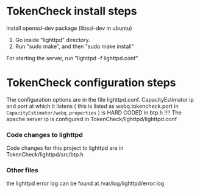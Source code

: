 # TokenCheck install steps

install openssl-dev package (libssl-dev in ubuntu)

1. Go inside "lighttpd" directory.
2. Run "sudo make", and then "sudo make install"


For starting the server, run "lighttpd -f lighttpd.conf"

# TokenCheck configuration steps

The configuration options are in the file lighttpd.conf. CapacityEstimator ip and port at which it
listens ( this is listed as webq.tokencheck.port in `CapacityEstimator/webq.properties` ) is HARD
CODED in btp.h !!!!
The apache server ip is configured in TokenCheck/lighttpd/lighttpd.conf  

###  Code changes to lighttpd
Code changes for this project to lighttpd are in TokenCheck/lighttpd/src/btp.h

### Other files
the lighttpd error log can be found at /var/log/lighttpd/error.log
